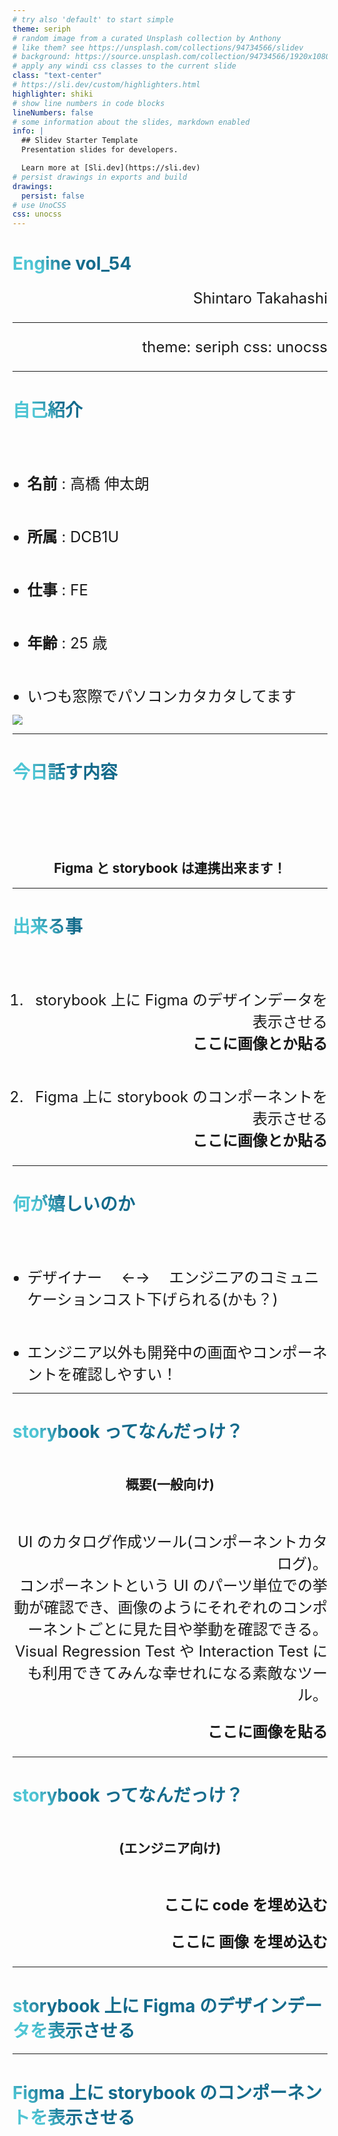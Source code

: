 ```yaml
---
# try also 'default' to start simple
theme: seriph
# random image from a curated Unsplash collection by Anthony
# like them? see https://unsplash.com/collections/94734566/slidev
# background: https://source.unsplash.com/collection/94734566/1920x1080
# apply any windi css classes to the current slide
class: "text-center"
# https://sli.dev/custom/highlighters.html
highlighter: shiki
# show line numbers in code blocks
lineNumbers: false
# some information about the slides, markdown enabled
info: |
  ## Slidev Starter Template
  Presentation slides for developers.

  Learn more at [Sli.dev](https://sli.dev)
# persist drawings in exports and build
drawings:
  persist: false
# use UnoCSS
css: unocss
---
```


# Engine vol_54

<p>Shintaro Takahashi</p>

<style>
  p {
    font-size: 24px;
    text-align: right;
  }
</style>
<!--
The last comment block of each slide will be treated as slide notes. It will be visible and editable in Presenter Mode along with the slide. [Read more in the docs](https://sli.dev/guide/syntax.html#notes)
-->

---

theme: seriph
css: unocss

---

# 自己紹介

- **名前** : 高橋 伸太朗
- **所属** : DCB1U
- **仕事** : FE
- **年齢** : 25 歳
- いつも窓際でパソコンカタカタしてます

<img src="https://encrypted-tbn0.gstatic.com/images?q=tbn:ANd9GcSdyW_rzI6DfekDkZw_wPByHtisEueDZHAtSMXaP4fPBUDFcs8&s" />

<!--
You can have `style` tag in markdown to override the style for the current page.
Learn more: https://sli.dev/guide/syntax#embedded-styles
-->

<style>
  h1 {
    background-color: #2B90B6;
    background-image: linear-gradient(45deg, #4EC5D4 10%, #146b8c 20%);
    background-size: 100%;
    -webkit-background-clip: text;
    -moz-background-clip: text;
    -webkit-text-fill-color: transparent;
    -moz-text-fill-color: transparent;
  }
  img {
    margin-left: auto;
  }
</style>

---

# 今日話す内容

<br>
<br>
<br>

## Figma と storybook は連携出来ます！

<style>
   h2 {
    margin-top: 50px;
    text-align: center;
  }
</style>

---

# 出来る事

1. storybook 上に Figma のデザインデータを表示させる
   <br>**ここに画像とか貼る**

2. Figma 上に storybook のコンポーネントを表示させる
   <br>**ここに画像とか貼る**

<style>
 ol {
    margin-top: 80px;
  }
  li {
    font-size: 24px;
    margin-top: 50px;
  }
</style>

---

# 何が嬉しいのか

- デザイナー　 ←→ 　エンジニアのコミュニケーションコスト下げられる(かも？)
- エンジニア以外も開発中の画面やコンポーネントを確認しやすい！

<style>
  ul {
    margin-top: 80px;
  }
  li {
    font-size: 24px;
    margin-top: 50px;
  }
</style>

---

# storybook ってなんだっけ？

## 概要(一般向け)

<br>

UI のカタログ作成ツール(コンポーネントカタログ)。<br>
コンポーネントという UI のパーツ単位での挙動が確認でき、画像のようにそれぞれのコンポーネントごとに見た目や挙動を確認できる。<br>
Visual Regression Test や Interaction Test にも利用できてみんな幸せれになる素敵なツール。

**ここに画像を貼る**

---

# storybook ってなんだっけ？

## (エンジニア向け)

<br>

**ここに code を埋め込む**

**ここに 画像 を埋め込む**

---

# storybook 上に Figma のデザインデータを表示させる

---

# Figma 上に storybook のコンポーネントを表示させる
